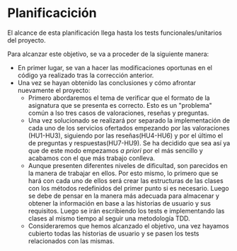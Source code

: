# Planificacición

El alcance de esta planificación llega hasta los tests funcionales/unitarios del proyecto.

Para alcanzar este objetivo, se va a proceder de la siguiente manera:
 * En primer lugar, se van a hacer las modificaciones oportunas en el código ya realizado tras la corrección anterior.
 * Una vez se hayan obtenido las conclusiones y cómo afrontar nuevamente el proyecto:
   * Primero abordaremos el tema de verificar que el formato de la asignatura que se presenta es correcto. Esto es un "problema" común a lso tres casos de valoraciones, reseñas y preguntas.
   * Una vez solucionado se realizará por separado la implementación de cada uno de los servicios ofertados empezando por las valoraciones (HU1-HU3), siguiendo por las reseñas(HU4-HU6) y por el último el de preguntas y respuestas(HU7-HU9). Se ha decidido que sea así ya que de este modo empezamos *a priori* por el más sencillo y acabamos con el que más trabajo conlleva.
   * Aunque presenten diferentes niveles de dificultad, son parecidos en la manera de trabajar en ellos. Por esto mismo, lo primero que se hará con cada uno de ellos será crear las estructuras de las clases con los métodos redefinidos del primer punto si es necesario. Luego se debe de pensar en la manera más adecuada para almacenar y obtener la información en base a las historias de usuario y sus requisitos. Luego se irán escribiendo los tests e implementando las clases al mismo tiempo al seguir una metodología TDD. 
   * Consideraremos que hemos alcanzado el objetivo, una vez hayamos cubierto todas las historias de usuario y se pasen los tests relacionados con las mismas.